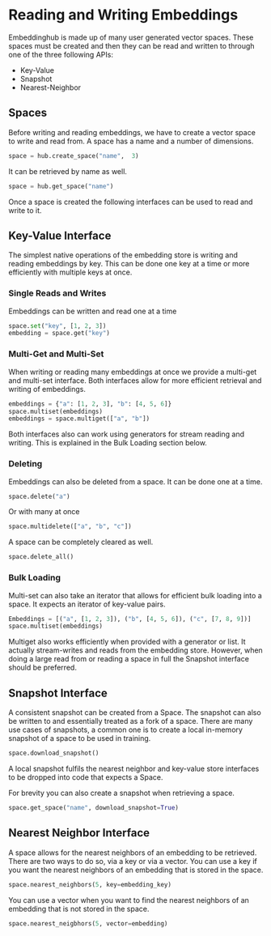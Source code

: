 # Reading and Writing Embeddings

Embeddinghub is made up of many user generated vector spaces. These spaces must be created and then they can be read and written to through one of the three following APIs:
* Key-Value
* Snapshot
* Nearest-Neighbor

## Spaces

Before writing and reading embeddings, we have to create a vector space to write and read from. A space has a name and a number of dimensions.

```py
space = hub.create_space("name",  3)
```

It can be retrieved by name as well.

```py
space = hub.get_space("name")
```

Once a space is created the following interfaces can be used to read and write to it.

## Key-Value Interface

The simplest native operations of the embedding store is writing and reading embeddings by key. This can be done one key at a time or more efficiently with multiple keys at once.

### Single Reads and Writes

Embeddings can be written and read one at a time

```py
space.set("key", [1, 2, 3])
embedding = space.get("key")
```

### Multi-Get and Multi-Set

When writing or reading many embeddings at once we provide a multi-get and multi-set interface. Both interfaces allow for more efficient retrieval and writing of embeddings.

```py
embeddings = {"a": [1, 2, 3], "b": [4, 5, 6]}
space.multiset(embeddings)
embeddings = space.multiget(["a", "b"])
```

Both interfaces also can work using generators for stream reading and writing. This is explained in the Bulk Loading section below.

### Deleting
Embeddings can also be deleted from a space. It can be done one at a time.

```py
space.delete("a")
```

Or with many at once

```py
space.multidelete(["a", "b", "c"])
```

A space can be completely cleared as well.

```py
space.delete_all()
```

### Bulk Loading

Multi-set can also take an iterator that allows for efficient bulk loading into a space. It expects an iterator of key-value pairs.

```py
Embeddings = [("a", [1, 2, 3]), ("b", [4, 5, 6]), ("c", [7, 8, 9])]
space.multiset(embeddings)
```

Multiget also works efficiently when provided with a generator or list. It actually stream-writes and reads from the embedding store. However, when doing a large read from or reading a space in full the Snapshot interface should be preferred.

## Snapshot Interface

A consistent snapshot can be created from a Space. The snapshot can also be written to and essentially treated as a fork of a space. There are many use cases of snapshots, a common one is to create a local in-memory snapshot of a space to be used in training.

```py
space.download_snapshot()
```

A local snapshot fulfils the nearest neighbor and key-value store interfaces to be dropped into code that expects a Space.

For brevity you can also create a snapshot when retrieving a space.

```py
space.get_space("name", download_snapshot=True)
```

## Nearest Neighbor Interface
A space allows for the nearest neighbors of an embedding to be retrieved. There are two ways to do so, via a key or via a vector. You can use a key if you want the nearest neighbors of an embedding that is stored in the space.

```py
space.nearest_neighbors(5, key=embedding_key)
```

You can use a vector when you want to find the nearest neighbors of an embedding that is not stored in the space.

```py
space.nearest_neigbhors(5, vector=embedding)
```
